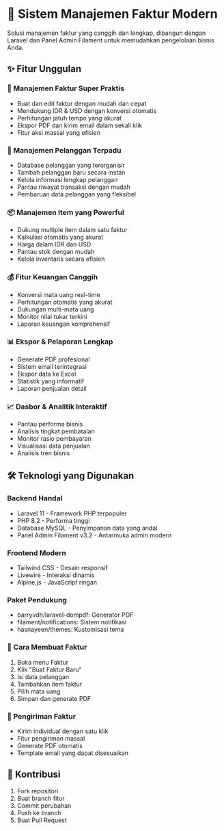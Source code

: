 # 🚀 Sistem Manajemen Faktur Modern

Solusi manajemen faktur yang canggih dan lengkap, dibangun dengan Laravel dan Panel Admin Filament untuk memudahkan pengelolaan bisnis Anda.

## ✨ Fitur Unggulan

### 📄 Manajemen Faktur Super Praktis
- Buat dan edit faktur dengan mudah dan cepat
- Mendukung IDR & USD dengan konversi otomatis
- Perhitungan jatuh tempo yang akurat
- Ekspor PDF dan kirim email dalam sekali klik
- Fitur aksi massal yang efisien

### 👥 Manajemen Pelanggan Terpadu
- Database pelanggan yang terorganisir
- Tambah pelanggan baru secara instan
- Kelola informasi lengkap pelanggan
- Pantau riwayat transaksi dengan mudah
- Pembaruan data pelanggan yang fleksibel

### 📦 Manajemen Item yang Powerful
- Dukung multiple item dalam satu faktur
- Kalkulasi otomatis yang akurat
- Harga dalam IDR dan USD
- Pantau stok dengan mudah
- Kelola inventaris secara efisien

### 💰 Fitur Keuangan Canggih
- Konversi mata uang real-time
- Perhitungan otomatis yang akurat
- Dukungan multi-mata uang
- Monitor nilai tukar terkini
- Laporan keuangan komprehensif

### 📊 Ekspor & Pelaporan Lengkap
- Generate PDF profesional
- Sistem email terintegrasi
- Ekspor data ke Excel
- Statistik yang informatif
- Laporan penjualan detail

### 📈 Dasbor & Analitik Interaktif
- Pantau performa bisnis
- Analisis tingkat pembatalan
- Monitor rasio pembayaran
- Visualisasi data penjualan
- Analisis tren bisnis

## 🛠️ Teknologi yang Digunakan

### Backend Handal
- Laravel 11 - Framework PHP terpopuler
- PHP 8.2 - Performa tinggi
- Database MySQL - Penyimpanan data yang andal
- Panel Admin Filament v3.2 - Antarmuka admin modern

### Frontend Modern
- Tailwind CSS - Desain responsif
- Livewire - Interaksi dinamis
- Alpine.js - JavaScript ringan

### Paket Pendukung
- barryvdh/laravel-dompdf: Generator PDF
- filament/notifications: Sistem notifikasi
- hasnayeen/themes: Kustomisasi tema

### 📝 Cara Membuat Faktur
1. Buka menu Faktur
2. Klik "Buat Faktur Baru"
3. Isi data pelanggan
4. Tambahkan item faktur
5. Pilih mata uang
6. Simpan dan generate PDF

### 📧 Pengiriman Faktur
- Kirim individual dengan satu klik
- Fitur pengiriman massal
- Generate PDF otomatis
- Template email yang dapat disesuaikan

## 🤝 Kontribusi

1. Fork repositori
2. Buat branch fitur
3. Commit perubahan
4. Push ke branch
5. Buat Pull Request

